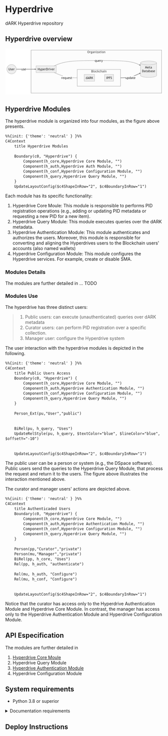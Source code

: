 # Hyperdrive

dARK Hyperdrive repository 

## Hyperdrive overview

![](./figures/hyperdrive_overview.png)

## Hyperdrive Modules

The hyperdrive module is organized into four modules, as the figure above presents.

```mermaid
%%{init: {'theme': 'neutral' } }%%
C4Context
    title Hyperdrive Modules

    Boundary(c0, "Hyperdrive") {
        Component(h_core,Hyperdrive Core Module, "")
        Component(h_auth,Hyperdrive Auth Module, "")
        Component(h_conf,Hyperdrive Configuration Module, "")
        Component(h_query,Hyperdrive Query Module, "")
    }
    UpdateLayoutConfig($c4ShapeInRow="2", $c4BoundaryInRow="1")
```

Each module has its specific functionality:
1. Hyperdrive Core Moule: This module is responsible to performs PID registration operations (e.g., adding or updating PID metadata or requesting a new PID for a new item).
1. Hyperdrive Query Module: This module executes queries over the dARK metadata. 
1. Hyperdrive Authentication Module: This module authenticates and authorizes the users. Moreover, this module is responsible for converting and aligning the Hyperdrives users to the Blockchain users' accounts (also named wallets)
1. Hyperdrive Configuration Module: This module configures the Hyperdrive services. For example, create or disable SMA.

### Modules Details

The modules are further detailed in ... TODO

### Modules Use


The hyperdrive has three distinct users:

> 1. Public users: can execute (unauthenticated) queries over dARK metadata 
> 2. Curator users: can perform PID registration over a specific collection.
> 3. Manager user: configure the Hyperdrive system

The user interaction with the hyperdrive modules is depicted in the following. 

```mermaid
%%{init: {'theme': 'neutral' } }%%
C4Context
    title Public Users Access
    Boundary(c0, "Hyperdrive") {
        Component(h_core,Hyperdrive Core Module, "")
        Component(h_auth,Hyperdrive Authentication Module, "")
        Component(h_conf,Hyperdrive Configuration Module, "")
        Component(h_query,Hyperdrive Query Module, "")
    }

    Person_Ext(pu,"User","public")
    

    BiRel(pu, h_query, "Uses")
    UpdateRelStyle(pu, h_query, $textColor="blue", $lineColor="blue", $offsetY="-10")


    UpdateLayoutConfig($c4ShapeInRow="2", $c4BoundaryInRow="1")
```
The public user can be a person or system (e.g., the DSpace software). Public users send the queries to the Hyperdrive Query Module, that process the request and return it to the users. The figure above illustrates the interaction mentioned above. 

The curator and manager users' actions are depicted above. 

```mermaid
%%{init: {'theme': 'neutral' } }%%
C4Context
    title Authenticaded Users 
    Boundary(c0, "Hyperdrive") {
        Component(h_core,Hyperdrive Core Module, "")
        Component(h_auth,Hyperdrive Authentication Module, "")
        Component(h_conf,Hyperdrive Configuration Module, "")
        Component(h_query,Hyperdrive Query Module, "")
    }

    Person(pp,"Curator","private")
    Person(mu,"Manager","private")
    BiRel(pp, h_core, "Uses")
    Rel(pp, h_auth, "authenticate")

    Rel(mu, h_auth, "Configure")
    Rel(mu, h_conf, "Configure")


    UpdateLayoutConfig($c4ShapeInRow="2", $c4BoundaryInRow="1")
```

Notice that the curator has access only to the Hyperdrive Authentication Module and Hyperdrive Core Module. In contrast, the manager has access only to the Hyperdrive Authentication Module and Hyperdrive Configuration Module.

## API Especification

The modules are further detailed in 

1. [Hyperdrive Core Moule](./api/core_module.md)
1. Hyperdrive Query Module
1. [Hyperdrive Authentication Module](./api/auth_module.md)
1. Hyperdrive Configuration Module

## System requirements

- Python 3.8 or superior

<details>
<summary>Documentation requirements</summary>

We are employ the MARP over the VSCode with the folowing extensions

1. [Markdown Preview Enhanced](https://github.com/shd101wyy/vscode-markdown-preview-enhanced)
1. [Markdown Mermaid](https://github.com/mjbvz/vscode-markdown-mermaid)
1. [MARP](https://github.com/marp-team/marp-vscode)
1. [Mermaid Editor](https://marketplace.visualstudio.com/items?itemName=tomoyukim.vscode-mermaid-editor)

### Mermaid Diagrams

1. Install the Mermaid Editor
2. Configure the vscode (Create or edit the .vscode configuration files)
    - create a folder .vscode
    - create or edit the settings.json file adding the folowing parameters

```json
{
    "mermaid-editor": {
        "generate": {
            "type": "png",
            "scale": 4.0
        }
    }
}
```

### MARP

#### Windows

1. Install scoop https://scoop.sh/

```
> Set-ExecutionPolicy RemoteSigned -Scope CurrentUser # Optional: Needed to run a remote script the first time
> irm get.scoop.sh | iex
```

2. Install MARP
```
scoop install marp
```

3. Export Files


```
marp .\presentation.md --pdf
marp .\presentation.md --html
```

If inside visual studio code use the full path of marp comand

```
C:\Users\thiag\scoop\shims\marp.exe .\presentation.md --pdf
```

TODO: add system marp to code ps path
</details>

## Deploy Instructions

